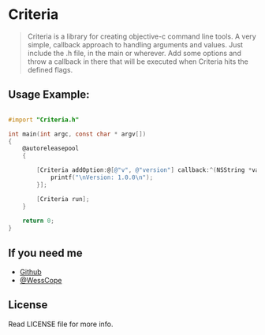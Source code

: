 # Criteria

> Criteria is a library for creating objective-c command line tools.  A very simple, callback approach to handling arguments and values.
Just include the .h file, in the main or wherever.  Add some options and throw a callback in there that will be executed when Criteria hits the defined flags.

## Usage Example:
```objectivec

#import "Criteria.h"

int main(int argc, const char * argv[])
{
    @autoreleasepool
    {

		[Criteria addOption:@[@"v", @"version"] callback:^(NSString *value) {
			printf("\nVersion: 1.0.0\n");
		}];

		[Criteria run];
	}
	
	return 0;
}

```
## If you need me
* [Github](http://www.github.com/wess)
* [@WessCope](http://www.twitter.com/wess)

## License
Read LICENSE file for more info.